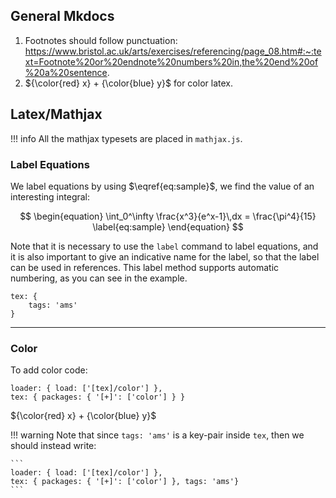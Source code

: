 ## General Mkdocs

1. Footnotes should follow punctuation: https://www.bristol.ac.uk/arts/exercises/referencing/page_08.htm#:~:text=Footnote%20or%20endnote%20numbers%20in,the%20end%20of%20a%20sentence.
2. ${\color{red} x} + {\color{blue} y}$ for color latex.


## Latex/Mathjax

$$\newcommand{\F}{\mathbb{F}}
\newcommand{\R}{\mathbb{R}}
\newcommand{\v}{\mathbf{v}}
\newcommand{\a}{\mathbf{a}}
\newcommand{\b}{\mathbf{b}}
\newcommand{\c}{\mathbf{c}}
\newcommand{\w}{\mathbf{w}}
\newcommand{\u}{\mathbf{u}}
\newcommand{\0}{\mathbf{0}}
\newcommand{\1}{\mathbf{1}}$$

!!! info
    All the mathjax typesets are placed in `mathjax.js`.

### Label Equations

We label equations by using $\eqref{eq:sample}$, we find the value of an
interesting integral:

$$
\begin{equation}
  \int_0^\infty \frac{x^3}{e^x-1}\,dx = \frac{\pi^4}{15}
  \label{eq:sample}
\end{equation}
$$

Note that it is necessary to use the `label` command to label equations, and it is also
important to give an indicative name for the label, so that the label can be used in references.
This label method supports automatic numbering, as you can see in the example.

```
tex: {
    tags: 'ams'
}
```

---

### Color

To add color code:

```
loader: { load: ['[tex]/color'] },
tex: { packages: { '[+]': ['color'] } }
```

${\color{red} x} + {\color{blue} y}$

!!! warning
    Note that since `tags: 'ams'` is a key-pair inside `tex`, then we should instead write:

    ```
    loader: { load: ['[tex]/color'] },
    tex: { packages: { '[+]': ['color'] }, tags: 'ams'}
    ``` 